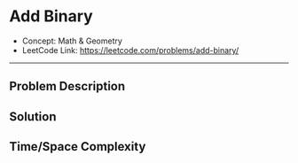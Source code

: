 # Add Binary

- Concept: Math & Geometry
- LeetCode Link: https://leetcode.com/problems/add-binary/

---

## Problem Description

## Solution

## Time/Space Complexity


